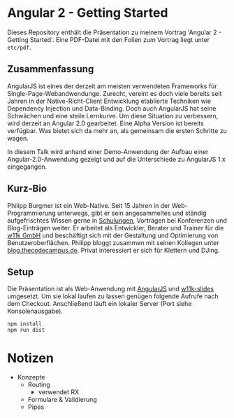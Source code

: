 # Angular 2 - Getting Started

Dieses Repository enthält die Präsentation zu meinem Vortrag 'Angular 2 - Getting Started'. Eine PDF-Datei mit den Folien zum Vortrag liegt unter ```etc/pdf```.


## Zusammenfassung

AngularJS ist eines der derzeit am meisten verwendeten Frameworks für Single-Page-Webandwendunge. Zurecht, vereint es doch viele bereits seit Jahren in der Native-Richt-Client Entwicklung etablierte Techniken wie Dependency Injection und Data-Binding. Doch auch AngularJS hat seine Schwächen und eine steile Lernkurve. Um diese Situation zu verbessern, wird derzeit an Angular 2.0 gearbeitet. Eine Alpha Version ist bereits verfügbar. Was bietet sich da mehr an, als gemeinsam die ersten Schritte zu wagen.

In diesem Talk wird anhand einer Demo-Anwendung der Aufbau einer Angular-2.0-Anwendung gezeigt und auf die Unterschiede zu AngularJS 1.x eingegangen.


## Kurz-Bio

Philipp Burgmer ist ein Web-Native. Seit 15 Jahren in der Web-Programmierung unterwegs, gibt er sein angesammeltes und ständig aufgefrischtes Wissen gerne in [Schulungen](https://www.thecodecampus.de), Vorträgen bei Konferenzen und Blog-Einträgen weiter. Er arbeitet als Entwickler, Berater und Trainer für die [w11k GmbH](http://w11k.de) und beschäftigt sich mit der Gestaltung und Optimierung von Benutzeroberflächen. Philipp bloggt zusammen mit seinen Kollegen unter [blog.thecodecampus.de](blog.thecodecampus.de). Privat interessiert er sich für Klettern und DJing.


## Setup

Die Präsentation ist als Web-Anwendung mit [AngularJS](https://angularjs.org/) und [w11k-slides](https://github.com/w11k/w11k-slides) umgesetzt. Um sie lokal laufen zu lassen genügen folgende Aufrufe nach dem Checkout. Anschließend läuft ein lokaler Server (Port siehe Konsolenausgabe).

```
npm install
npm run dist
```

# Notizen

* Konzepte
  * Routing
    * verwendet RX
  * Formulare & Validierung
  * Pipes
